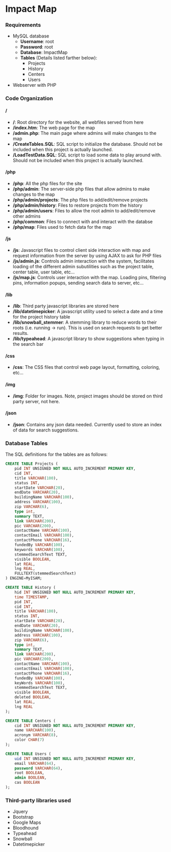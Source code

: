 # Impact Map

### Requirements

- MySQL database
    - **Username**: root
    - **Password**: root
    - **Database**: ImpactMap
    - **Tables** (Details listed farther below):
        - Projects
        - History
        - Centers
        - Users
- Webserver with PHP

### Code Organization

#### /
- **/**: Root directory for the website, all webfiles served from here
- **/index.htm**: The web page for the map
- **/admin.php**: The main page where admins will make changes to the map
- **/CreateTables.SQL**: SQL script to initialize the database. Should not be included when this project is actually launched.
- **/LoadTestData.SQL**: SQL script to load some data to play around with. Should not be included when this project is actually launched.

#### /php
- **/php**: All the php files for the site
- **/php/admin**: The server-side php files that allow admins to make changes to the map
- **/php/admin/projects**: The php files to add/edit/remove projects
- **/php/admin/history**: Files to restore projects from the history
- **/php/admin/users**: Files to allow the root admin to add/edit/remove other admins
- **/php/common**: Files to connect with and interact with the databse
- **/php/map**: Files used to fetch data for the map

#### /js
- **/js**: Javascript files to control client side interaction with map and request information from the server by using AJAX to ask for PHP files
- **/js/admin.js**: Controls admin interaction with the system, facilitates loading of the different admin subutilities such as the project table, center table, user table, etc...
- **/js/map.js**: Controls user interaction with the map. Loading pins, filtering pins, information popups, sending search data to server, etc...

#### /lib
- **/lib**: Third party javascript libraries are stored here
- **/lib/datetimepicker**: A javascript utility used to select a date and a time for the project history table
- **/lib/snowball_stemmer**: A stemming library to reduce words to their roots (i.e. running -> run). This is used on search requests to get better results.
- **/lib/typeahead**: A javascript library to show suggestions when typing in the search bar

#### /css
- **/css**: The CSS files that control web page layout, formatting, coloring, etc...

#### /img
- **/img**: Folder for images. Note, project images should be stored on third party server, not here.

#### /json
- **/json**: Contains any json data needed. Currently used to store an index of data for search suggestions.

### Database Tables
The SQL definitions for the tables are as follows:
```SQL
CREATE TABLE Projects (
	pid INT UNSIGNED NOT NULL AUTO_INCREMENT PRIMARY KEY,
	cid INT,
	title VARCHAR(100),
	status INT,
	startDate VARCHAR(20),
	endDate VARCHAR(20),
	buildingName VARCHAR(100),
	address VARCHAR(100),
	zip VARCHAR(6),
	type int,
	summary TEXT,
	link VARCHAR(200),
	pic VARCHAR(200),
	contactName VARCHAR(100),
	contactEmail VARCHAR(100),
	contactPhone VARCHAR(16),
	fundedBy VARCHAR(100),
	keywords VARCHAR(100),
	stemmedSearchText TEXT,
	visible BOOLEAN,
	lat REAL,
	lng REAL,
	FULLTEXT(stemmedSearchText)
) ENGINE=MyISAM;

CREATE TABLE History (
	hid INT UNSIGNED NOT NULL AUTO_INCREMENT PRIMARY KEY,
	time TIMESTAMP,
	pid INT,
	cid INT,
	title VARCHAR(100),
	status INT,
	startDate VARCHAR(20),
	endDate VARCHAR(20),
	buildingName VARCHAR(100),
	address VARCHAR(100),
	zip VARCHAR(6),
	type int,
	summary TEXT,
	link VARCHAR(200),
	pic VARCHAR(200),
	contactName VARCHAR(100),
	contactEmail VARCHAR(100),
	contactPhone VARCHAR(16),
	fundedBy VARCHAR(100),
	keyWords VARCHAR(100),
	stemmedSearchText TEXT,
	visible BOOLEAN,
	deleted BOOLEAN,
	lat REAL,
	lng REAL
);

CREATE TABLE Centers (
	cid INT UNSIGNED NOT NULL AUTO_INCREMENT PRIMARY KEY,
	name VARCHAR(100),
	acronym VARCHAR(8),
	color CHAR(7)
);

CREATE TABLE Users (
	uid INT UNSIGNED NOT NULL AUTO_INCREMENT PRIMARY KEY,
	email VARCHAR(64),
	password VARCHAR(64),
	root BOOLEAN,
	admin BOOLEAN,
	cas BOOLEAN
);
```
### Third-party libraries used
- Jquery
- Bootstrap
- Google Maps
- Bloodhound
- Typeahead
- Snowball
- Datetimepicker
